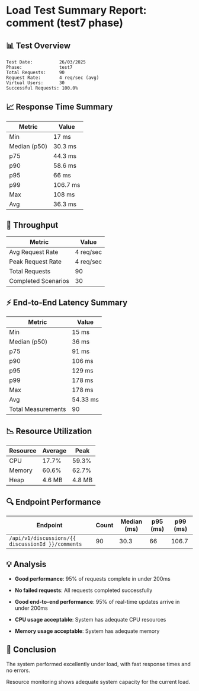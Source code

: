 # Load Test Summary Report: comment (test7 phase)

## 📊 Test Overview

```
Test Date:          26/03/2025
Phase:              test7
Total Requests:     90
Request Rate:       4 req/sec (avg)
Virtual Users:      30
Successful Requests: 100.0%
```

## 📈 Response Time Summary

| Metric       | Value    |
| ------------ | -------- |
| Min          | 17 ms    |
| Median (p50) | 30.3 ms  |
| p75          | 44.3 ms  |
| p90          | 58.6 ms  |
| p95          | 66 ms    |
| p99          | 106.7 ms |
| Max          | 108 ms   |
| Avg          | 36.3 ms  |

## 🚦 Throughput

| Metric              | Value     |
| ------------------- | --------- |
| Avg Request Rate    | 4 req/sec |
| Peak Request Rate   | 4 req/sec |
| Total Requests      | 90        |
| Completed Scenarios | 30        |

## ⚡ End-to-End Latency Summary

| Metric             | Value    |
| ------------------ | -------- |
| Min                | 15 ms    |
| Median (p50)       | 36 ms    |
| p75                | 91 ms    |
| p90                | 106 ms   |
| p95                | 129 ms   |
| p99                | 178 ms   |
| Max                | 178 ms   |
| Avg                | 54.33 ms |
| Total Measurements | 90       |

## 📉 Resource Utilization

| Resource | Average | Peak   |
| -------- | ------- | ------ |
| CPU      | 17.7%   | 59.3%  |
| Memory   | 60.6%   | 62.7%  |
| Heap     | 4.6 MB  | 4.8 MB |

## 🔍 Endpoint Performance

| Endpoint                                          | Count | Median (ms) | p95 (ms) | p99 (ms) |
| ------------------------------------------------- | ----- | ----------- | -------- | -------- |
| `/api/v1/discussions/{{ discussionId }}/comments` | 90    | 30.3        | 66       | 106.7    |

## 💡 Analysis

- **Good performance**: 95% of requests complete in under 200ms

- **No failed requests**: All requests completed successfully

- **Good end-to-end performance**: 95% of real-time updates arrive in under 200ms

- **CPU usage acceptable**: System has adequate CPU resources

- **Memory usage acceptable**: System has adequate memory

## 📝 Conclusion

The system performed excellently under load, with fast response times and no errors.

Resource monitoring shows adequate system capacity for the current load.
